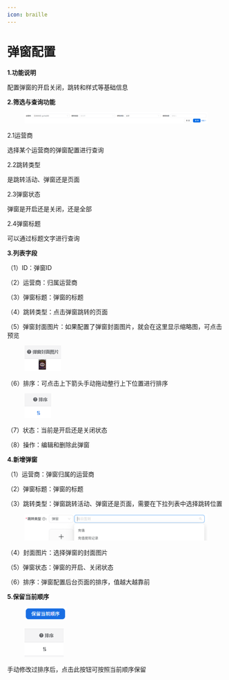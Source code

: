 ```yaml
---
icon: braille
---
```


# 弹窗配置

**1.功能说明**

配置弹窗的开启关闭，跳转和样式等基础信息

**2.筛选与查询功能**

<figure><img src="../../.gitbook/assets/image (83).png" alt=""><figcaption></figcaption></figure>

2.1运营商

选择某个运营商的弹窗配置进行查询

2.2跳转类型

是跳转活动、弹窗还是页面

2.3弹窗状态

弹窗是开启还是关闭，还是全部

2.4弹窗标题

可以通过标题文字进行查询

**3.列表字段**

（1）ID：弹窗ID

（2）运营商：归属运营商

（3）弹窗标题：弹窗的标题

（4）跳转类型：点击弹窗跳转的页面

（5）弹窗封面图片：如果配置了弹窗封面图片，就会在这里显示缩略图，可点击预览

<div align="left"><figure><img src="../../.gitbook/assets/image (84).png" alt="" width="85"><figcaption></figcaption></figure></div>

（6）排序：可点击上下箭头手动拖动整行上下位置进行排序

<div align="left"><figure><img src="../../.gitbook/assets/image (85).png" alt="" width="62"><figcaption></figcaption></figure></div>

（7）状态：当前是开启还是关闭状态

（8）操作：编辑和删除此弹窗

**4.新增弹窗**

（1）运营商：弹窗归属的运营商

（2）弹窗标题：弹窗的标题

（3）跳转类型：弹窗跳转活动、弹窗还是页面，需要在下拉列表中选择跳转位置

<figure><img src="../../.gitbook/assets/image (86).png" alt=""><figcaption></figcaption></figure>

（4）封面图片：选择弹窗的封面图片

（5）弹窗状态：弹窗的开启、关闭状态

（6）排序：弹窗配置后台页面的排序，值越大越靠前

**5.保留当前顺序**

<div align="left"><figure><img src="../../.gitbook/assets/image (87).png" alt="" width="98"><figcaption></figcaption></figure></div>

<div align="left"><figure><img src="../../.gitbook/assets/image (88).png" alt="" width="91"><figcaption></figcaption></figure></div>

手动修改过排序后，点击此按钮可按照当前顺序保留
